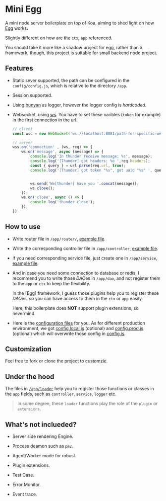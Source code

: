 # Mini Egg

A mini node server boilerplate on top of Koa, aiming to shed light on how [Egg](https://github.com/eggjs/egg/) works.

Slightly different on how are the `ctx`, `app` referenced.

You should take it more like a shadow project for egg, rather than a framework, though, this project is suitable for small backend node project.

## Features

- Static sever supported, the path can be configured in the `config/config.js`, which is relative to the directory `/app`.

- Session supported.

- Using [bunyan](https://github.com/trentm/node-bunyan) as logger, however the logger config is *hardcoded*.

- Websocket, using [ws](https://github.com/websockets/ws). You have to set these varibles (`token` for example) in the first connection in the url.

    ```js
    // client
    const wsc = new WebSocket('ws://localhost:8081/path-for-specific-websocket-server-instance?token=lmKam8IMg52dHbyCTk0A&uuid=hoO0TNpcIac0q7iXM139oQ')

    // server
    wss.on('connection' , (ws, req) => {
        ws.on('message', async (message) => {
            console.log('In thunder receive message: %s', message);
            console.log('[Thunder] got headers: %o ',req.headers);
            const { query } = url.parse(req.url, true);
            console.log('[Thunder] got token "%s", got uuid "%s" ', query.token, query.uuid);


            ws.send('We[thunder] have you '.concat(message));
            ws.close();
        });
        ws.on('close', async () => {
            console.log('thunder close');
        });
    })
    ```


## How to use

- Write router file in `/app/router/`, [example file](./app/router/user.js).

- Write the corresponding controller file in `/app/controller`, [example file](./app/controller/user.js).

- If you need corresponding service file, just create one in `/app/service`, [example file](./app/service/user.js).

- And in case you need some connection to database or redis, I recommend you to write those *DAO*es in `/app/dao`, and not register them to the `app` or `ctx` to keep the flexibility.

    In the [Egg] framework, I guess those plugins help you to register these *DAO*es, so you can have access to them in the `ctx` or `app` easily.

    Here, this boilerplate does **NOT** support plugin extensions, so nevermind.

- Here is the [configuration files](./config) for you. As for different production environment, we got [config.local.js](./config/config.local.js) (optional) and [config.prod.js](./config/config.prod.js) (optional) which will overwrite those config in [config.js](./config/config.js).

## Customization

Feel free to fork or clone the project to customzie.

## Under the hood

The files in [`/app/loader`](./app/loader) help you to register those functions or classes in the `app` fields, such as `controller`, `service`, `logger` etc.

> In some degree, these `loader` functions play the role of the `plugin` or `extensions`.

## What's not inclueded?

- Server side rendering Engine.

- Process deamon such as `pm2`.

- Agent/Worker mode for robust.

- Plugin extensions.

- Test Case.

- Error Monitor.

- Event trace.
